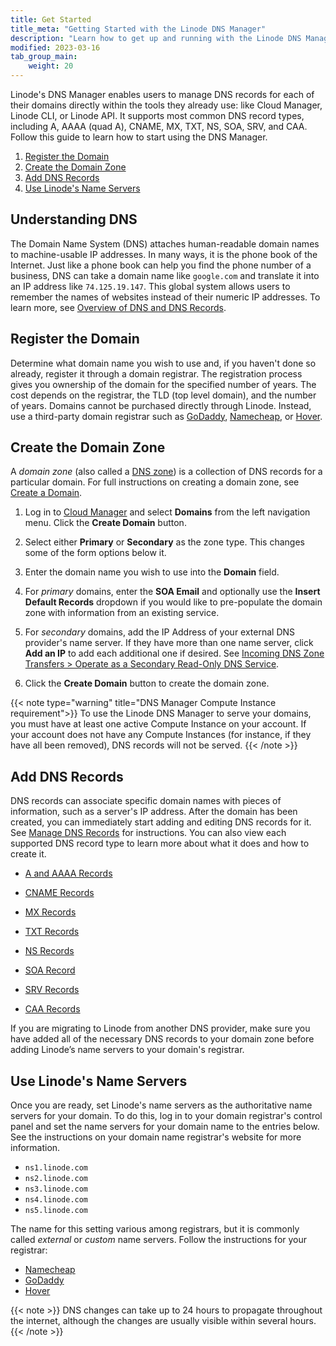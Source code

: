 ```yaml
---
title: Get Started
title_meta: "Getting Started with the Linode DNS Manager"
description: "Learn how to get up and running with the Linode DNS Manager, including creating and importing domains."
modified: 2023-03-16
tab_group_main:
    weight: 20
---
```


Linode's DNS Manager enables users to manage DNS records for each of their domains directly within the tools they already use: like Cloud Manager, Linode CLI, or Linode API. It supports most common DNS record types, including A, AAAA (quad A), CNAME, MX, TXT, NS, SOA, SRV, and CAA. Follow this guide to learn how to start using the DNS Manager.

1. [Register the Domain](#register-the-domain)
1. [Create the Domain Zone](#create-the-domain-zone)
1. [Add DNS Records](#add-dns-records)
1. [Use Linode's Name Servers](#use-linodes-name-servers)

## Understanding DNS

The Domain Name System (DNS) attaches human-readable domain names to machine-usable IP addresses. In many ways, it is the phone book of the Internet. Just like a phone book can help you find the phone number of a business, DNS can take a domain name like `google.com` and translate it into an IP address like `74.125.19.147`. This global system allows users to remember the names of websites instead of their numeric IP addresses. To learn more, see [Overview of DNS and DNS Records](/docs/guides/dns-overview/).

## Register the Domain

Determine what domain name you wish to use and, if you haven't done so already, register it through a domain registrar. The registration process gives you ownership of the domain for the specified number of years. The cost depends on the registrar, the TLD (top level domain), and the number of years. Domains cannot be purchased directly through Linode. Instead, use a third-party domain registrar such as [GoDaddy](https://www.godaddy.com/), [Namecheap](https://www.namecheap.com/), or [Hover](https://www.hover.com/).

## Create the Domain Zone

A *domain zone* (also called a [DNS zone](https://en.wikipedia.org/wiki/DNS_zone)) is a collection of DNS records for a particular domain. For full instructions on creating a domain zone, see [Create a Domain](/docs/products/networking/dns-manager/guides/create-domain/).

1. Log in to [Cloud Manager](https://cloud.linode.com/) and select **Domains** from the left navigation menu. Click the **Create Domain** button.

1. Select either **Primary** or **Secondary** as the zone type. This changes some of the form options below it.

1. Enter the domain name you wish to use into the **Domain** field.

1. For *primary* domains, enter the **SOA Email** and optionally use the **Insert Default Records** dropdown if you would like to pre-populate the domain zone with information from an existing service.

1. For *secondary* domains, add the IP Address of your external DNS provider's name server. If they have more than one name server, click **Add an IP** to add each additional one if desired. See [Incoming DNS Zone Transfers > Operate as a Secondary Read-Only DNS Service](/docs/products/networking/dns-manager/guides/incoming-dns-zone-transfers/#operate-as-a-secondary-read-only-dns-service).

1. Click the **Create Domain** button to create the domain zone.

{{< note type="warning" title="DNS Manager Compute Instance requirement">}}
To use the Linode DNS Manager to serve your domains, you must have at least one active Compute Instance on your account. If your account does not have any Compute Instances (for instance, if they have all been removed), DNS records will not be served.
{{< /note >}}

## Add DNS Records

DNS records can associate specific domain names with pieces of information, such as a server's IP address. After the domain has been created, you can immediately start adding and editing DNS records for it. See [Manage DNS Records](/docs/products/networking/dns-manager/guides/manage-dns-records/) for instructions. You can also view each supported DNS record type to learn more about what it does and how to create it.

- [A and AAAA Records](/docs/products/networking/dns-manager/guides/a-record/)

- [CNAME Records](/docs/products/networking/dns-manager/guides/cname-record/)

- [MX Records](/docs/products/networking/dns-manager/guides/mx-record/)

- [TXT Records](/docs/products/networking/dns-manager/guides/txt-record/)

- [NS Records](/docs/products/networking/dns-manager/guides/ns-record/)

- [SOA Record](/docs/products/networking/dns-manager/guides/soa-record/)

- [SRV Records](/docs/products/networking/dns-manager/guides/srv-record/)

- [CAA Records](/docs/products/networking/dns-manager/guides/caa-record/)

If you are migrating to Linode from another DNS provider, make sure you have added all of the necessary DNS records to your domain zone before adding Linode’s name servers to your domain's registrar.

## Use Linode's Name Servers

Once you are ready, set Linode's name servers as the authoritative name servers for your domain. To do this, log in to your domain registrar's control panel and set the name servers for your domain name to the entries below. See the instructions on your domain name registrar's website for more information.

- `ns1.linode.com`
- `ns2.linode.com`
- `ns3.linode.com`
- `ns4.linode.com`
- `ns5.linode.com`

The name for this setting various among registrars, but it is commonly called *external* or *custom* name servers. Follow the instructions for your registrar:

- [Namecheap](https://www.namecheap.com/support/knowledgebase/article.aspx/767/10/how-to-change-dns-for-a-domain/)
- [GoDaddy](https://www.godaddy.com/help/change-nameservers-for-my-domains-664)
- [Hover](https://help.hover.com/hc/en-us/articles/217282477--Changing-your-domain-nameservers)

{{< note >}}
DNS changes can take up to 24 hours to propagate throughout the internet, although the changes are usually visible within several hours.
{{< /note >}}
